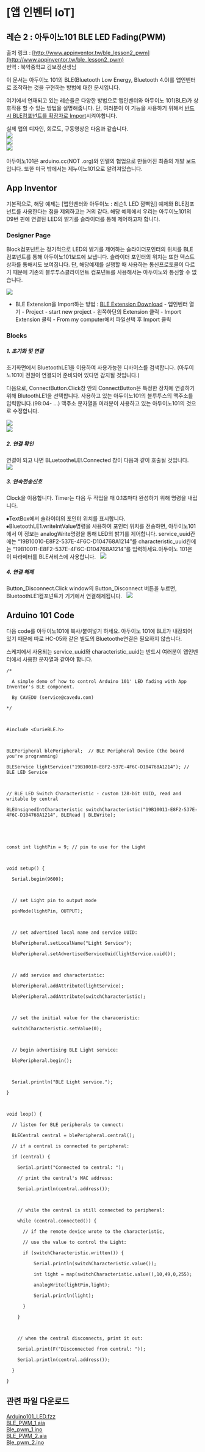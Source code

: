 # [앱 인벤터 IoT]
## 레슨 2 : 아두이노101 BLE LED Fading(PWM)  
출처 링크 : [http://www.appinventor.tw/ble_lesson2_pwm](http://www.appinventor.tw/ble_lesson2_pwm)  
번역 : 북악중학교 김보정선생님  

이 문서는 아두이노 101의 BLE(Bluetooth Low Energy, Bluetooth 4.0)를 앱인벤터로 조작하는 것을 구현하는 방법에 대한 문서입니다.  

여기에서 연재되고 있는 레슨들은 다양한 방법으로 앱인벤터와 아두이노 101(BLE)가 상호작용 할 수 있는 방법을 설명해줍니다. 단, 여러분이 이 기능을 사용하기 위해서 [반드시 BLE컴포넌트를 확장자로 Import](http://appinventor.mit.edu/extensions/)시켜야합니다.  

실제 앱의 디자인, 회로도, 구동영상은 다음과 같습니다.  
![](https://github.com/mtinet/arduino101Examples/blob/master/image/8.png?raw=true)  
![](https://github.com/mtinet/arduino101Examples/blob/master/image/16.png?raw=true)  
[![](https://github.com/mtinet/arduino101Examples/blob/master/image/9.png?raw=true)](https://youtu.be/ihMyDoxapBQ)  

아두이노101은 arduino.cc(NOT .org)와 인텔의 협업으로 만들어진 최종의 개발 보드입니다. 또한 미국 밖에서는 제누이노101으로 알려져있습니다.  


## App Inventor  
기본적으로, 해당 예제는 [앱인벤터와 아두이노 : 레슨1. LED 깜빡임] 예제와 BLE컴포넌트를 사용한다는 점을 제외하고는 거의 같다. 해당 예제에서 우리는 아두이노101의 D9번 핀에 연결된 LED의 밝기를 슬라이더를 통해 제어하고자 합니다.  


### Designer Page  
Block컴포넌트는 정기적으로 LED의 밝기를 제어하는 슬라이더포인터의 위치를 BLE 컴포넌트를 통해 아두이노101보드에 보냅니다. 슬라이더 포인터의 위치는 또한 텍스트상자를 통해서도 보여집니다. 단, 해당예제를 실행할 때 사용하는 통신프로토콜이 다르기 때문에 기존의 블루투스클라이언트 컴포넌트를 사용해서는 아두이노와 통신할 수 없습니다.  

![](https://github.com/mtinet/arduino101Examples/blob/master/image/10.png?raw=true)  

* BLE Extension을 Import하는 방법 : [BLE Extension Download](https://github.com/mtinet/arduino101Examples/blob/master/LEDBlink/edu.mit.appinventor.ble.BluetoothLE.aix) - 앱인벤터 열기 - Project - start new project - 왼쪽하단의 Extension 클릭 - Import Extension 클릭 - From my computer에서 파일선택 후 Import 클릭  


### Blocks  
##### 1. 초기화 및 연결  
초기화면에서 BluetoothLE1을 이용하여 사용가능한 디바이스를 검색합니다. (아두이노101이 전원이 연결되어 준비되어 있다면 감지될 것입니다.)  

다음으로, ConnectButton.Click창 안의 ConnectButton은 특정한 장치에 연결하기 위해 BlutoothLE1을 선택합니다. 사용하고 있는 아두이노101의 블루투스의 맥주소를 입력합니다.(98:04- ...) 맥주소 문자열을 여러분이 사용하고 있는 아두이노101의 것으로 수정합니다.  

![](https://github.com/mtinet/arduino101Examples/blob/master/image/11.png?raw=true)  
![](https://github.com/mtinet/arduino101Examples/blob/master/image/12.png?raw=true)  

##### 2. 연결 확인  
연결이 되고 나면 BLuetootheLE!.Connected 창이 다음과 같이 호출될 것입니다.  
![](https://github.com/mtinet/arduino101Examples/blob/master/image/13.png?raw=true)  

##### 3. 연속전송신호  
Clock을 이용합니다. Timer는 다음 두 작업을 매 0.1초마다 완성하기 위해 명령을 내립니다.  

 ⦁TextBox에서 슬라이더의 포인터 위치를 표시합니다.  
 ⦁BluetoothLE1.writeIntValue명령을 사용하여 포인터 위치를 전송하면, 아두이노101에서 이 정보는 analogWrite명령을 통해 LED의 밝기를 제어합니다. service_uuid칸에는 “19B10010-E8F2-537E-4F6C-D104768A1214″를 characteristic_uuid칸에는 “19B10011-E8F2-537E-4F6C-D104768A1214″를 입력하세요.아두이노 101은 이 파라메터를 BLE서비스에 사용합니다.  
![](https://github.com/mtinet/arduino101Examples/blob/master/image/14.png?raw=true)  


##### 4. 연결 해제  
Button_Disconnect.Click window의 Button_Disconnect 버튼을 누르면, BluetoothLE1컴포넌트가 기기에서 연결해제됩니다.  
![](https://github.com/mtinet/arduino101Examples/blob/master/image/15.png?raw=true)  



## Arduino 101 Code  

다음 code를 아두이노101에 복사/붙여넣기 하세요. 아두이노 101에 BLE가 내장되어 있기 때문에 따로 HC-05와 같은 별도의 Bluetoothe연결은 필요하지 않습니다.  

스케치에서 사용되는 service_uuid와 characteristic_uuid는 반드시 여러분이 앱인벤터에서 사용한 문자열과 같아야 합니다.  

```
/*   

  A simple demo of how to control Arduino 101' LED fading with App Inventor's BLE component.

  By CAVEDU (service@cavedu.com)

*/

 

#include <CurieBLE.h>

 

BLEPeripheral blePeripheral;  // BLE Peripheral Device (the board you're programming)

BLEService lightService("19B10010-E8F2-537E-4F6C-D104768A1214"); // BLE LED Service

 

// BLE LED Switch Characteristic - custom 128-bit UUID, read and writable by central

BLEUnsignedIntCharacteristic switchCharacteristic("19B10011-E8F2-537E-4F6C-D104768A1214", BLERead | BLEWrite);

 

 

const int lightPin = 9; // pin to use for the Light

 

void setup() {

  Serial.begin(9600);

 

  // set Light pin to output mode

  pinMode(lightPin, OUTPUT);

 

  // set advertised local name and service UUID:

  blePeripheral.setLocalName("Light Service");

  blePeripheral.setAdvertisedServiceUuid(lightService.uuid());

 

  // add service and characteristic:

  blePeripheral.addAttribute(lightService);

  blePeripheral.addAttribute(switchCharacteristic);

 

  // set the initial value for the characeristic:

  switchCharacteristic.setValue(0);

 

  // begin advertising BLE Light service:

  blePeripheral.begin();

 

  Serial.println("BLE Light service.");

}

 

void loop() {

  // listen for BLE peripherals to connect:

  BLECentral central = blePeripheral.central();

  // if a central is connected to peripheral:

  if (central) {

    Serial.print("Connected to central: ");

    // print the central's MAC address:

    Serial.println(central.address());

 

    // while the central is still connected to peripheral:

    while (central.connected()) {

      // if the remote device wrote to the characteristic,

      // use the value to control the Light:

      if (switchCharacteristic.written()) {

          Serial.println(switchCharacteristic.value());

          int light = map(switchCharacteristic.value(),10,49,0,255);

          analogWrite(lightPin,light);

          Serial.println(light);

      }

    }

 

    // when the central disconnects, print it out:

    Serial.print(F("Disconnected from central: "));

    Serial.println(central.address());

  }

} 
```

## 관련 파일 다운로드  
[Arduino101_LED.fzz](https://github.com/mtinet/arduino101Examples/blob/master/BLEFading/Arduino101_LED.fzz)  
[BLE_PWM_1.aia](https://github.com/mtinet/arduino101Examples/blob/master/BLEFading/Ble_pwm_1/BLE_PWM.aia)  
[Ble_pwm_1.ino](https://github.com/mtinet/arduino101Examples/blob/master/BLEFading/Ble_pwm_1/Ble_pwm.ino)  
[BLE_PWM_2.aia](https://github.com/mtinet/arduino101Examples/blob/master/BLEFading/Ble_pwm_2/BLE_PWM_2.aia)  
[Ble_pwm_2.ino](https://github.com/mtinet/arduino101Examples/blob/master/BLEFading/Ble_pwm_2/Ble_pwm_2.ino)  



